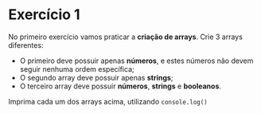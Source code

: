 # Exercício 1

No primeiro exercício vamos praticar a **criação de arrays**. Crie 3 arrays diferentes:

- O primeiro deve possuir apenas **números**, e estes números não devem seguir nenhuma ordem específica;
- O segundo array deve possuir apenas **strings**;
- O terceiro array deve possuir **números**, **strings** e **booleanos**.

Imprima cada um dos arrays acima, utilizando `console.log()`
